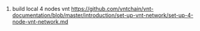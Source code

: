 1. build local 4 nodes vnt
https://github.com/vntchain/vnt-documentation/blob/master/introduction/set-up-vnt-network/set-up-4-node-vnt-network.md

